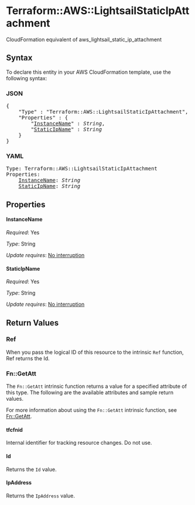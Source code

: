 # Terraform::AWS::LightsailStaticIpAttachment

CloudFormation equivalent of aws_lightsail_static_ip_attachment

## Syntax

To declare this entity in your AWS CloudFormation template, use the following syntax:

### JSON

<pre>
{
    "Type" : "Terraform::AWS::LightsailStaticIpAttachment",
    "Properties" : {
        "<a href="#instancename" title="InstanceName">InstanceName</a>" : <i>String</i>,
        "<a href="#staticipname" title="StaticIpName">StaticIpName</a>" : <i>String</i>
    }
}
</pre>

### YAML

<pre>
Type: Terraform::AWS::LightsailStaticIpAttachment
Properties:
    <a href="#instancename" title="InstanceName">InstanceName</a>: <i>String</i>
    <a href="#staticipname" title="StaticIpName">StaticIpName</a>: <i>String</i>
</pre>

## Properties

#### InstanceName

_Required_: Yes

_Type_: String

_Update requires_: [No interruption](https://docs.aws.amazon.com/AWSCloudFormation/latest/UserGuide/using-cfn-updating-stacks-update-behaviors.html#update-no-interrupt)

#### StaticIpName

_Required_: Yes

_Type_: String

_Update requires_: [No interruption](https://docs.aws.amazon.com/AWSCloudFormation/latest/UserGuide/using-cfn-updating-stacks-update-behaviors.html#update-no-interrupt)

## Return Values

### Ref

When you pass the logical ID of this resource to the intrinsic `Ref` function, Ref returns the Id.

### Fn::GetAtt

The `Fn::GetAtt` intrinsic function returns a value for a specified attribute of this type. The following are the available attributes and sample return values.

For more information about using the `Fn::GetAtt` intrinsic function, see [Fn::GetAtt](https://docs.aws.amazon.com/AWSCloudFormation/latest/UserGuide/intrinsic-function-reference-getatt.html).

#### tfcfnid

Internal identifier for tracking resource changes. Do not use.

#### Id

Returns the <code>Id</code> value.

#### IpAddress

Returns the <code>IpAddress</code> value.

